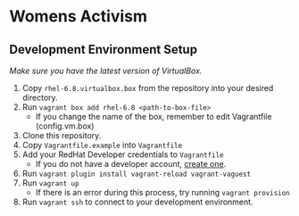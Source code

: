 # Womens Activism #
## Development Environment Setup ##
*Make sure you have the latest version of VirtualBox.*

1. Copy `rhel-6.8.virtualbox.box` from the repository into your desired directory.
2. Run `vagrant box add rhel-6.8 <path-to-box-file>`
    - If you change the name of the box, remember to edit Vagrantfile (config.vm.box)
3. Clone this repository.
4. Copy `Vagrantfile.example` into `Vagrantfile`
5. Add your RedHat Developer credentials to `Vagrantfile`
    - If you do not have a developer account, [create one](https://www.redhat.com/en/developers).
6. Run `vagrant plugin install vagrant-reload vagrant-vaguest`
7. Run `vagrant up`
    - If there is an error during this process, try running `vagrant provision`
8. Run `vagrant ssh` to connect to your development environment.
